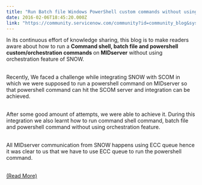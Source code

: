 ```yaml
---
title: "Run Batch file Windows PowerShell custom commands without using Orchestration"
date: 2016-02-06T18:45:20.000Z
link: "https://community.servicenow.com/community?id=community_blog&sys_id=c38c6ae1dbd0dbc01dcaf3231f961902"
---
```

<p>In its continuous effort of knowledge sharing, this blog is to make readers aware about how to run a <strong>Command shell, batch file and powershell custom/orchestration commands </strong>on<strong> MIDserver</strong> without using orchestration feature of SNOW.</p><p><br/>Recently, We faced a challenge while integrating SNOW with SCOM in which we were supposed to run a powershell command on MIDserver so that powershell command can hit the SCOM server and integration can be achieved.</p><p><br/>After some good amount of attempts, we were able to achieve it. During this integration we also learnt how to run command shell command, batch file and powershell command without using orchestration feature.</p><p><br/>All MIDserver communication from SNOW happens using ECC queue hence it was clear to us that we have to use ECC queue to run the powershell command.</p><p><br/><a title="morphis.com/blogs/orchestration-commands-mid-server/#comment-40" href="http://inmorphis.com/blogs/orchestration-commands-mid-server/#comment-40">(Read More)</a></p>